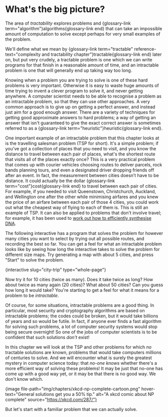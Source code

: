 # What's the big picture?

The area of *tractability* explores problems and {glossary-link term="algorithm"}algorithms{glossary-link end} that can take an impossible amount of computation to solve except perhaps for very small examples of the problem.

We'll define what we mean by {glossary-link term="tractable" reference-text="complexity and tractability chapter"}tractable{glossary-link end} later on, but put very crudely, a tractable problem is one which we can write programs for that finish in a reasonable amount of time, and an intractable problem is one that will generally end up taking way too long.

Knowing when a problem you are trying to solve is one of these hard problems is very important.
Otherwise it is easy to waste huge amounts of time trying to invent a clever program to solve it, and never getting anywhere.
A computer scientist needs to be able to recognise a problem as an intractable problem, so that they can use other approaches.
A very common approach is to give up on getting a perfect answer, and instead just aim for a good enough answer.
There are a variety of techniques for getting good approximate answers to hard problems; a way of getting an answer that isn't guaranteed to give the exact correct answer is sometimes referred to as a {glossary-link term="heuristic"}heuristic{glossary-link end}.

One important example of an intractable problem that this chapter looks at is the travelling salesman problem (TSP for short).
It's a simple problem; if you've got a collection of places that you need to visit, and you know the distance to travel between each pair of places, what's the shortest route that visits all of the places exactly once?
This is a very practical problem that comes up with courier vehicles choosing routes to deliver parcels, rock bands planning tours, and even a designated driver dropping friends off after an event.
In fact, the measurement between cities doesn’t have to be distance.
It could actually be the dollar {glossary-link term="cost"}cost{glossary-link end} to travel between each pair of cities.
For example, if you needed to visit Queenstown, Christchurch, Auckland, and Wellington one after the other while minimising airfares and you knew the price of an airfare between each pair of those 4 cities, you could work out what the cheapest way of flying to each of them is.
This is still an example of TSP.
It can also be applied to problems that don't involve travel; for example, it has been used to [work out how to efficiently synthesise DNA](http://www.i-programmer.info/news/181/9340.html).

The following interactive has a program that solves the problem for however many cities you want to select by trying out all possible routes, and recording the best so far.
You can get a feel for what an intractable problem looks like by seeing how long the interactive takes to solve the problem for different size maps.
Try generating a map with about 5 cities, and press "Start" to solve the problem.

{interactive slug="city-trip" type="whole-page"}

Now try it for 10 cities (twice as many).
Does it take twice as long?
How about twice as many again (20 cities)?
What about 50 cities?
Can you guess how long it would take?
You're starting to get a feel for what it means for a problem to be *intractable*.

Of course, for some situations, intractable problems are a good thing.
In particular, most security and cryptography algorithms are based on intractable problems; the codes could be broken, but it would take billions of years and so would be futile.
In fact, if anyone ever finds a fast algorithm for solving such problems, a lot of computer security systems would stop being secure overnight!
So one of the jobs of computer scientists is to be confident that such solutions *don't* exist!

In this chapter we will look at the TSP and other problems for which *no* tractable solutions are known, problems that would take computers millions of centuries to solve.
And we will encounter what is surely the greatest mystery in computer science today: that *no-one knows* whether there's a more efficient way of solving these problems!
It may be just that no-one has come up with a good way yet, or it may be that there is no good way.
We don't know which.

{image file-path="img/chapters/xkcd-np-complete-cartoon.png" hover-text="General solutions get you a 50% tip." alt="A xkcd comic about NP complete" source="https://xkcd.com/287/"}

But let's start with a familiar problem that we can actually solve.
